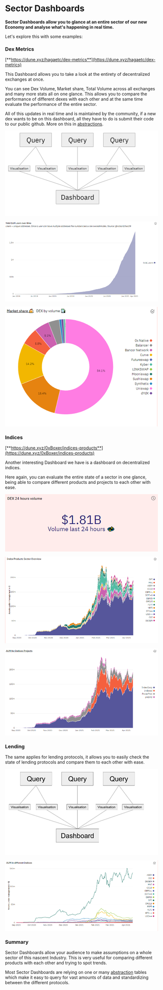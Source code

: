 # Sector Dashboards

**Sector Dashboards allow you to glance at an entire sector of our new Economy and analyse what's happening in real time.**

Let's explore this with some examples:

### Dex Metrics

[**https://dune.xyz/hagaetc/dex-metrics**](https://dune.xyz/hagaetc/dex-metrics)

This Dashboard allows you to take a look at the entirety of decentralized exchanges at once.

You can see Dex Volume, Market share, Total Volume across all exchanges and many more stats all on one glance. This allows you to compare the performance of different dexes with each other and at the same time evaluate the performance of the entire sector.

All of this updates in real time and is maintained by the community, if a new dex wants to be on this dashboard, all they have to do is submit their code to our public github. More on this in [abstractions](../../data-tables/data-tables/abstractions.md).



![](../../.gitbook/assets/image%20%2816%29.png)

![](../../.gitbook/assets/image%20%284%29.png)

![](../../.gitbook/assets/image%20%288%29.png)



### Indices

[**https://dune.xyz/0xBoxer/indices-products**](https://dune.xyz/0xBoxer/indices-products)

Another interesting Dashboard we have is a dashboard on decentralized indices.

Here again, you can evaluate the entire state of a sector in one glance, being able to compare different products and projects to each other with ease.

![](../../.gitbook/assets/image%20%289%29.png)

![](../../.gitbook/assets/image%20%2810%29.png)

![](../../.gitbook/assets/image%20%2811%29.png)

### Lending



The same applies for lending protocols, it allows you to easily check the state of lending protocols and compare them to each other with ease.

![](../../.gitbook/assets/image%20%285%29.png)

![](../../.gitbook/assets/image%20%2812%29.png)

### Summary

Sector Dashboards allow your audience to make assumptions on a whole sector of this nascent Industry. This is very useful for comparing different products with each other and trying to spot trends.

Most Sector Dashboards are relying on one or many [abstraction](../../data-tables/data-tables/abstractions.md) tables which make it easy to query for vast amounts of data and standardizing between the different protocols.

  



